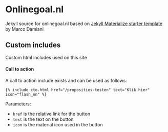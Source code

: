# Onlinegoal.nl
Jekyll source for onlinegoal.nl based on 
[Jekyll Materialize starter template](https://github.com/macrod68/jekyll-materialize-starter-template) by Marco Damiani   


## Custom includes
Custom html includes used on this site

#### Call to action
A call to action include exists and can be used as follows:
```
{% include cto.html href="/proposities-testen" text="Klik hier" icon="flash_on" %}
```
Parameters: 
* `href` is the relative link for the button
* `text` is the text on the button
* `icon` is the material icon used in the button
